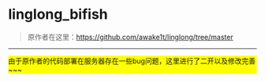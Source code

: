 # linglong_bifish

> 原作者在这里：https://github.com/awake1t/linglong/tree/master

---

<p style="background-color:yellow;">由于原作者的代码部署在服务器存在一些bug问题，这里进行了二开以及修改完善~~~</p>

